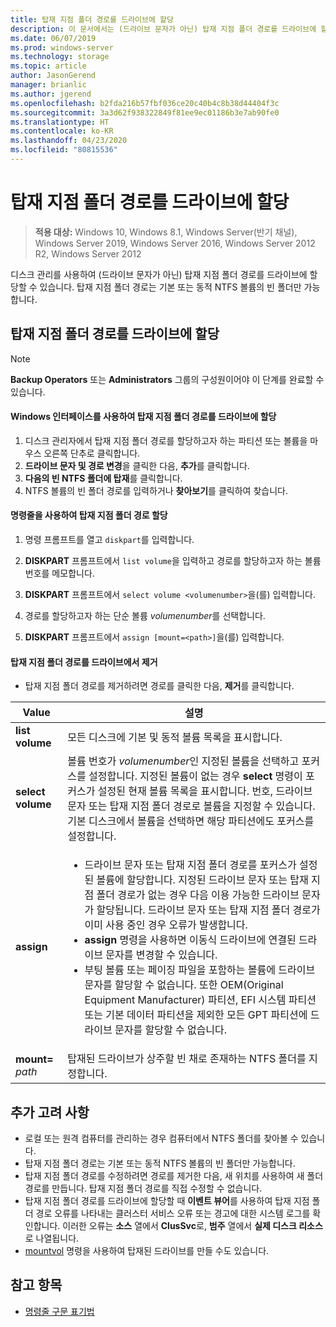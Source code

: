 ```yaml
---
title: 탑재 지점 폴더 경로를 드라이브에 할당
description: 이 문서에서는 (드라이브 문자가 아닌) 탑재 지점 폴더 경로를 드라이브에 할당하는 방법을 설명합니다.
ms.date: 06/07/2019
ms.prod: windows-server
ms.technology: storage
ms.topic: article
author: JasonGerend
manager: brianlic
ms.author: jgerend
ms.openlocfilehash: b2fda216b57fbf036ce20c40b4c8b38d44404f3c
ms.sourcegitcommit: 3a3d62f938322849f81ee9ec01186b3e7ab90fe0
ms.translationtype: HT
ms.contentlocale: ko-KR
ms.lasthandoff: 04/23/2020
ms.locfileid: "80815536"
---
```

# <a name="assign-a-mount-point-folder-path-to-a-drive"></a>탑재 지점 폴더 경로를 드라이브에 할당

> **적용 대상:** Windows 10, Windows 8.1, Windows Server(반기 채널), Windows Server 2019, Windows Server 2016, Windows Server 2012 R2, Windows Server 2012

디스크 관리를 사용하여 (드라이브 문자가 아닌) 탑재 지점 폴더 경로를 드라이브에 할당할 수 있습니다. 탑재 지점 폴더 경로는 기본 또는 동적 NTFS 볼륨의 빈 폴더만 가능합니다.

## <a name="assigning-a-mount-point-folder-path-to-a-drive"></a>탑재 지점 폴더 경로를 드라이브에 할당

> [!NOTE]
> **Backup Operators** 또는 **Administrators** 그룹의 구성원이어야 이 단계를 완료할 수 있습니다.

#### <a name="to-assign-a-mount-point-folder-path-to-a-drive-by-using-the-windows-interface"></a>Windows 인터페이스를 사용하여 탑재 지점 폴더 경로를 드라이브에 할당

1.  디스크 관리자에서 탑재 지점 폴더 경로를 할당하고자 하는 파티션 또는 볼륨을 마우스 오른쪽 단추로 클릭합니다. 
2. **드라이브 문자 및 경로 변경**을 클릭한 다음, **추가**를 클릭합니다. 
3. **다음의 빈 NTFS 폴더에 탑재**를 클릭합니다.
4. NTFS 볼륨의 빈 폴더 경로를 입력하거나 **찾아보기**를 클릭하여 찾습니다.

#### <a name="to-assign-a-mount-point-folder-path-to-a-drive-using-a-command-line"></a>명령줄을 사용하여 탑재 지점 폴더 경로 할당

1.  명령 프롬프트를 열고 `diskpart`를 입력합니다.

2.  **DISKPART** 프롬프트에서 `list volume`을 입력하고 경로를 할당하고자 하는 볼륨 번호를 메모합니다.

3.  **DISKPART** 프롬프트에서 `select volume <volumenumber>`을(를) 입력합니다. 

4. 경로를 할당하고자 하는 단순 볼륨 *volumenumber*를 선택합니다.

5.  **DISKPART** 프롬프트에서 `assign [mount=<path>]`을(를) 입력합니다.

#### <a name="to-remove-a-mount-point-folder-path-to-a-drive"></a>탑재 지점 폴더 경로를 드라이브에서 제거

-   탑재 지점 폴더 경로를 제거하려면 경로를 클릭한 다음, **제거**를 클릭합니다.

| Value | 설명 |
| --- | --- |
| **list volume** | 모든 디스크에 기본 및 동적 볼륨 목록을 표시합니다. |
| **select volume**        | 볼륨 번호가 <em>volumenumber</em>인 지정된 볼륨을 선택하고 포커스를 설정합니다. 지정된 볼륨이 없는 경우 **select** 명령이 포커스가 설정된 현재 볼륨 목록을 표시합니다. 번호, 드라이브 문자 또는 탑재 지점 폴더 경로로 볼륨을 지정할 수 있습니다. 기본 디스크에서 볼륨을 선택하면 해당 파티션에도 포커스를 설정합니다.|
| **assign** | <ul><li> 드라이브 문자 또는 탑재 지점 폴더 경로를 포커스가 설정된 볼륨에 할당합니다. 지정된 드라이브 문자 또는 탑재 지점 폴더 경로가 없는 경우 다음 이용 가능한 드라이브 문자가 할당됩니다. 드라이브 문자 또는 탑재 지점 폴더 경로가 이미 사용 중인 경우 오류가 발생합니다.</li>  <li>**assign** 명령을 사용하면 이동식 드라이브에 연결된 드라이브 문자를 변경할 수 있습니다.</li> <li> 부팅 볼륨 또는 페이징 파일을 포함하는 볼륨에 드라이브 문자를 할당할 수 없습니다. 또한 OEM(Original Equipment Manufacturer) 파티션, EFI 시스템 파티션 또는 기본 데이터 파티션을 제외한 모든 GPT 파티션에 드라이브 문자를 할당할 수 없습니다.</li></ul> |
| **mount=** <em>path</em> | 탑재된 드라이브가 상주할 빈 채로 존재하는 NTFS 폴더를 지정합니다.  |

## <a name="additional-considerations"></a>추가 고려 사항

-   로컬 또는 원격 컴퓨터를 관리하는 경우 컴퓨터에서 NTFS 폴더를 찾아볼 수 있습니다.
-   탑재 지점 폴더 경로는 기본 또는 동적 NTFS 볼륨의 빈 폴더만 가능합니다.
-   탑재 지점 폴더 경로를 수정하려면 경로를 제거한 다음, 새 위치를 사용하여 새 폴더 경로를 만듭니다. 탑재 지점 폴더 경로를 직접 수정할 수 없습니다.
-   탑재 지점 폴더 경로를 드라이브에 할당할 때 **이벤트 뷰어**를 사용하여 탑재 지점 폴더 경로 오류를 나타내는 클러스터 서비스 오류 또는 경고에 대한 시스템 로그를 확인합니다. 이러한 오류는 **소스** 열에서 **ClusSvc**로, **범주** 열에서 **실제 디스크 리소스**로 나열됩니다.
-   [mountvol](https://go.microsoft.com/fwlink/?linkid=64111) 명령을 사용하여 탑재된 드라이브를 만들 수도 있습니다.

## <a name="see-also"></a>참고 항목
-   [명령줄 구문 표기법](https://technet.microsoft.com/library/cc742449(v=ws.11).aspx)


